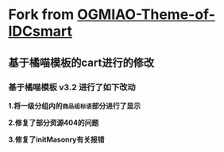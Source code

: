 # Fork from [OGMIAO-Theme-of-IDCsmart](https://github.com/DYMTHH/OGMIAO-Theme-of-IDCsmart)

## **基于橘喵模板的cart进行的修改**

### **基于橘喵模板 v3.2 进行了如下改动**

**1.将一级分组内的``商品组标语``部分进行了显示**

**2.修复了部分资源404的问题**

**3.修复了initMasonry有关报错**
